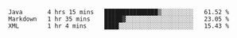 <!--START_SECTION:waka-->
```text
Java       4 hrs 15 mins   ███████████████▒░░░░░░░░░   61.52 % 
Markdown   1 hr 35 mins    █████▓░░░░░░░░░░░░░░░░░░░   23.05 % 
XML        1 hr 4 mins     ████░░░░░░░░░░░░░░░░░░░░░   15.43 % 
```
<!--END_SECTION:waka-->
